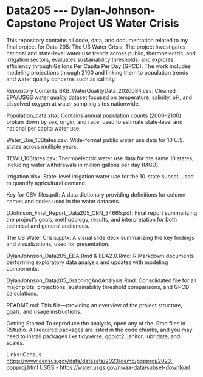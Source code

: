 # Data205 --- Dylan-Johnson-Capstone Project US Water Crisis
This repository contains all code, data, and documentation related to my final project for Data 205: The US Water Crisis. The project investigates national and state-level water use trends across public, thermoelectric, and irrigation sectors, evaluates sustainability thresholds, and explores efficiency through Gallons Per Capita Per Day (GPCD). The work includes modeling projections through 2100 and linking them to population trends and water quality concerns such as salinity.

Repository Contents
BKB_WaterQualityData_2020084.csv: Cleaned EPA/USGS water quality dataset focused on temperature, salinity, pH, and dissolved oxygen at water sampling sites nationwide.

Population_data.xlsx: Contains annual population counts (2000–2100) broken down by sex, origin, and race, used to estimate state-level and national per capita water use.
 
Water_Use_10States.csv: Wide-format public water use data for 10 U.S. states across multiple years.

TEWU_10States.csv: Thermoelectric water use data for the same 10 states, including water withdrawals in million gallons per day (MGD).

Irrigation.xlsx: State-level irrigation water use for the 10-state subset, used to quantify agricultural demand.

Key for CSV files.pdf: A data dictionary providing definitions for column names and codes used in the water datasets.

DJohnson_Final_Report_Data205_CRN_34665.pdf: Final report summarizing the project’s goals, methodology, results, and interpretation for both technical and general audiences.

The US Water Crisis.pptx: A visual slide deck summarizing the key findings and visualizations, used for presentation.

DylanJohnson_Data205_EDA.Rmd & EDA2.0.Rmd: R Markdown documents performing exploratory data analysis and updates with modeling components.

DylanJohnson_Data205_GraphingAndAnalysis.Rmd: Consolidated file for all major plots, projections, sustainability threshold comparisons, and GPCD calculations.

README.md: This file—providing an overview of the project structure, goals, and usage instructions.

Getting Started
To reproduce the analysis, open any of the .Rmd files in RStudio. All required packages are listed in the code chunks, and you may need to install packages like tidyverse, ggplot2, janitor, lubridate, and scales.


Links:
Census - https://www.census.gov/data/datasets/2023/demo/popproj/2023-popproj.html
USGS - https://water.usgs.gov/nwaa-data/subset-download
